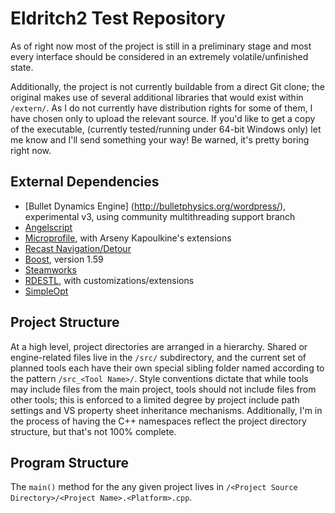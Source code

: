 # Eldritch2 Test Repository

As of right now most of the project is still in a preliminary stage and most every interface should be considered in an extremely volatile/unfinished state.

Additionally, the project is not currently buildable from a direct Git clone; the original makes use of several additional libraries that would exist within `/extern/`. As I do not currently have distribution rights for some of them, I have chosen only to upload the relevant source.
If you'd like to get a copy of the executable, (currently tested/running under 64-bit Windows only) let me know and I'll send something your way! Be warned, it's pretty boring right now.

## External Dependencies
* [Bullet Dynamics Engine] (http://bulletphysics.org/wordpress/), experimental v3, using community multithreading support branch
* [Angelscript](http://www.angelcode.com/angelscript/)
* [Microprofile](https://bitbucket.org/jonasmeyer/microprofile), with Arseny Kapoulkine's extensions
* [Recast Navigation/Detour](https://github.com/memononen/recastnavigation)
* [Boost](http://www.boost.org/), version 1.59
* [Steamworks](https://partner.steamgames.com/)
* [RDESTL](https://github.com/msinilo/rdestl), with customizations/extensions
* [SimpleOpt](https://github.com/brofield/simpleopt)

## Project Structure
At a high level, project directories are arranged in a hierarchy. Shared or engine-related files live in the `/src/` subdirectory, and the current set of planned tools each have their own special sibling folder named according to the pattern `/src_<Tool Name>/`.
Style conventions dictate that while tools may include files from the main project, tools should not include files from other tools; this is enforced to a limited degree by project include path settings and VS property sheet inheritance mechanisms.
Additionally, I'm in the process of having the C++ namespaces reflect the project directory structure, but that's not 100% complete.

## Program Structure

The `main()` method for the any given project lives in `/<Project Source Directory>/<Project Name>.<Platform>.cpp`.